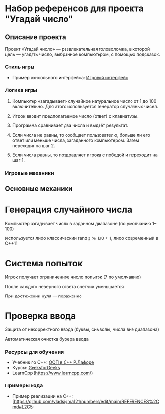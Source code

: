 # Набор референсов для проекта "Угадай число"

## Описание проекта
Проект «Угадай число» — развлекательная головоломка, в которой цель — угадать число, выбранное компьютером, с помощью подсказок. 

### Стиль игры
- Пример консольного интерфейса: [Игровой интерфейс](https://trashbox.ru/ifiles/1576125_210cf1_ugd_skrin1.png-orig/ugadaj-chislo-1.0-3.jpg)

### Логика игры
1. Компьютер «загадывает» случайное натуральное число от 1 до 100 включительно. Для этого используется генератор случайных чисел.

2. Игрок вводит предполагаемое число (ответ) с клавиатуры.

3. Программа сравнивает два числа и выдаёт результат.

4. Если числа не равны, то сообщает пользователю, больше ли его ответ или меньше числа, загаданного компьютером. Затем переходит на шаг 2.

5. Если числа равны, то поздравляет игрока с победой и переходит на шаг 1.

### Игровые механики

## Основные механики

# Генерация случайного числа

Компьютер загадывает число в заданном диапазоне (по умолчанию 1–100)

Используется либо классический rand() % 100 + 1, либо современный <random> в C++11

# Система попыток

Игрок получает ограниченное число попыток (7 по умолчанию)

После каждого неверного ответа счетчик уменьшается

При достижении нуля — поражение

# Проверка ввода

Защита от некорректного ввода (буквы, символы, числа вне диапазона)

Автоматическая очистка буфера ввода

### Ресурсы для обучения
- Учебник по С++: [ООП в С++ Р.Лафоре](https://vk.com/wall-68467917_16567)
- Курсы: [GeeksforGeeks](https://translated.turbopages.org/proxy_u/en-ru.ru.87380a8a-67bc09cc-23859943-74722d776562/https/www.geeksforgeeks.org/)
- LearnCpp (https://www.learncpp.com/)

### Примеры кода
- Пример реализации на С++: [https://github.com/vladsigma121/numbers/edit/main/REFERENCES%2Cmd#L2C5)
